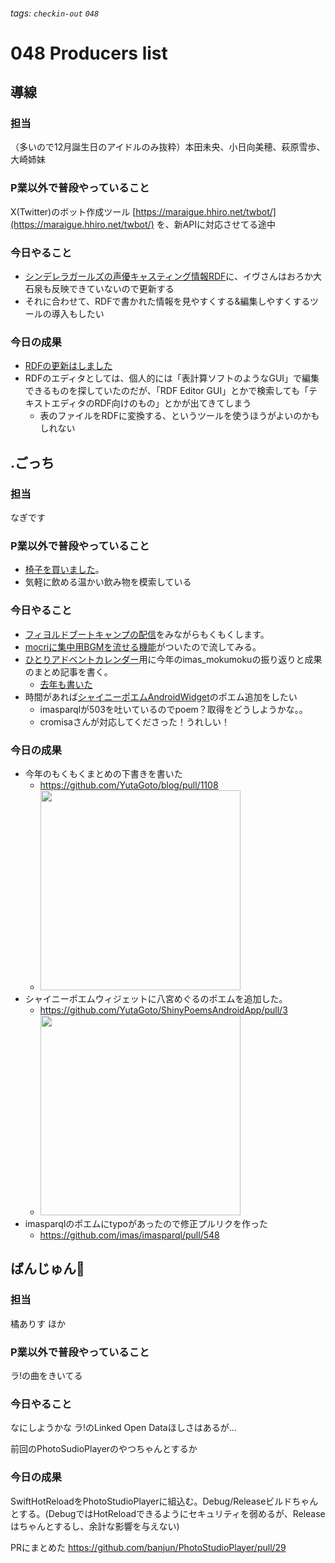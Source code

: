 ###### tags: `checkin-out` `048`

# 048 Producers list

## 導線

### 担当

（多いので12月誕生日のアイドルのみ抜粋）本田未央、小日向美穂、萩原雪歩、大崎姉妹

### P業以外で普段やっていること

X(Twitter)のボット作成ツール [https://maraigue.hhiro.net/twbot/](https://maraigue.hhiro.net/twbot/) を、新APIに対応させてる途中

### 今日やること

-   [シンデレラガールズの声優キャスティング情報RDF](https://api.hhiro.net/rdf/?r=imascast.rdf)に、イヴさんはおろか大石泉も反映できていないので更新する
-   それに合わせて、RDFで書かれた情報を見やすくする&編集しやすくするツールの導入もしたい

### 今日の成果

-   [RDFの更新はしました](https://twitter.com/dousen_kikaku/status/1737799583147917771)
-   RDFのエディタとしては、個人的には「表計算ソフトのようなGUI」で編集できるものを探していたのだが、「RDF Editor GUI」とかで検索しても「テキストエディタのRDF向けのもの」とかが出てきてしまう
    -   表のファイルをRDFに変換する、というツールを使うほうがよいのかもしれない

## .ごっち

### 担当

なぎです

### P業以外で普段やっていること

- [椅子を買いました](https://x.com/gggooottto/status/1729335423024197676?s=20)。
- 気軽に飲める温かい飲み物を模索している

### 今日やること

- [フィヨルドブートキャンプの配信](https://www.youtube.com/live/SBVMuEUT5B4?si=_UMO-uejIVwYCLaP)をみながらもくもくします。
- [mocriに集中用BGMを流せる機能](https://x.com/mocri_jp/status/1734466331905548449?s=20)がついたので流してみる。
- [ひとりアドベントカレンダー](https://adventar.org/calendars/9122)用に今年のimas_mokumokuの振り返りと成果のまとめ記事を書く。
  - [去年も書いた](https://yutagoto.github.io/blog/posts/20221216-imas-mokumoku/)
- 時間があれば[シャイニーポエムAndroidWidget](https://github.com/YutaGoto/ShinyPoemsAndroidApp)のポエム追加をしたい
  - imasparqlが503を吐いているのでpoem？取得をどうしようかな。。
  - cromisaさんが対応してくださった！うれしい！

### 今日の成果

- 今年のもくもくまとめの下書きを書いた
  - https://github.com/YutaGoto/blog/pull/1108
  - <img width="320" src="https://hackmd.io/_uploads/rklCssWwa.png" />
- シャイニーポエムウィジェットに八宮めぐるのポエムを追加した。
  - https://github.com/YutaGoto/ShinyPoemsAndroidApp/pull/3
  - <img width="320" src="https://hackmd.io/_uploads/rkDJZ3Zvp.jpg" />
- imasparqlのポエムにtypoがあったので修正プルリクを作った
  - https://github.com/imas/imasparql/pull/548

## ばんじゅん🍓

### 担当
橘ありす
ほか

### P業以外で普段やっていること
ラ!の曲をきいてる

### 今日やること
なにしようかな
ラ!のLinked Open Dataほしさはあるが...

前回のPhotoSudioPlayerのやつちゃんとするか


### 今日の成果

SwiftHotReloadをPhotoStudioPlayerに組込む。Debug/Releaseビルドちゃんとする。(DebugではHotReloadできるようにセキュリティを弱めるが、Releaseはちゃんとするし、余計な影響を与えない)

PRにまとめた
https://github.com/banjun/PhotoStudioPlayer/pull/29
